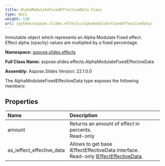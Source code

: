 ```yaml
---
title: AlphaModulateFixedEffectiveData Class
type: docs
weight: 120
url: /python/aspose.slides.effects/alphamodulatefixedeffectivedata/
---
```


Immutable object which represents an Alpha Modulate Fixed effect.<br/>            Effect alpha (opacity) values are multiplied by a fixed percentage.

**Namespace:** [aspose.slides.effects](/python/aspose.slides.effects/)

**Full Class Name:** aspose.slides.effects.AlphaModulateFixedEffectiveData

**Assembly:**  Aspose.Slides Version: 22.1.0.0

The AlphaModulateFixedEffectiveData type exposes the following members:
## **Properties**
|**Name**|**Description**|
| :- | :- |
|amount|Returns an amount of effect in percents.<br/>            Read-only|
|as_ieffect_effective_data|Allows to get base IEffectEffectiveData interface.<br/>            Read-only [IEffectEffectiveData](/python/aspose.slides.effects/ieffecteffectivedata/).|
